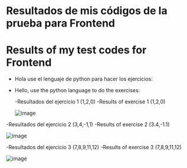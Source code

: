# Resultados de mis códigos de la prueba para Frontend
# Results of my test codes for Frontend



- Hola use el lenguaje de python para hacer los ejercicios:
- Hello, use the python language to do the exercises:


  -Resultados del ejercicio 1 (1,2,0)
  -Results of exercise 1 (1,2,0)
  
  ![image](https://user-images.githubusercontent.com/46494068/191123618-ac9787fa-d77a-40fc-bb89-cde237831c53.png)
  
 -Resultados del ejercicio 2 (3,4,-1,1)
 -Results of exercise 2 (3.4,-1.1)
  
  ![image](https://user-images.githubusercontent.com/46494068/191124831-84b1b415-bc36-4eca-a352-003f7c5ce2f1.png)
  
-Resultados del ejercicio 3 (7,8,9,11,12)
-Results of exercise 3 (7,8,9,11,12)
  
![image](https://user-images.githubusercontent.com/46494068/191125985-048348c1-bad8-4aa0-9bdc-e74d6fd4e842.png)

